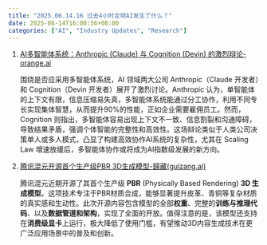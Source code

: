 ```yaml
---
title: "2025.06.14.16 过去4小时全球AI发生了什么？"
date: 2025-06-14T16:00:56+08:00
categories: ["AI", "Industry Updates", "Research"]
---
```


1.  [AI多智能体系统：Anthropic (Claude) 与 Cognition (Devin) 的激烈辩论-orange.ai](https://x.com/oran_ge/status/1933754019010539923)

    围绕是否应采用多智能体系统，AI 领域两大公司 Anthropic（Claude 开发者）和 Cognition（Devin 开发者）展开了激烈讨论。Anthropic 认为，单智能体的上下文有限，信息压缩易失真，多智能体系统能通过分工协作，利用不同专长实现集体智慧，从而提升90%的性能，正如企业需要雇佣员工。然而，Cognition 则指出，多智能体容易出现上下文不一致、信息割裂和沟通障碍，导致结果矛盾，强调个体智能的完整性和高效性。这场辩论类似于人类公司决策单人或多人模式，凸显了构建高效协作AI系统的复杂性，尤其在 Scaling Law 增速放缓后，多智能体协作或将成为AI指数级发展的新方向。

2.  [腾讯混元开源首个生产级PBR 3D生成模型-歸藏(guizang.ai)](https://x.com/op7418/status/1933738155989217366)

    腾讯混元近期开源了其首个生产级 **PBR** (Physically Based Rendering) **3D 生成模型**。这项技术专注于PBR材质合成，能够显著提升皮革、青铜等复杂材质的真实感和生动性。此次开源内容包含模型的全部**权重**、完整的**训练与推理代码**、以及**数据管道和架构**，实现了全面的开放。值得注意的是，该模型还支持在**消费级显卡**上运行，极大降低了使用门槛，有望推动3D内容生成技术在更广泛应用场景中的普及和创新。